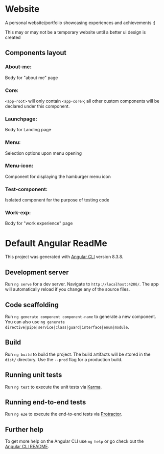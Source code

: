 # Website
A personal website/portfolio showcasing experiences and achievements :)

This may or may not be a temporary website until a better ui design is created

## Components layout
### About-me:

Body for "about me" page

### Core:

```<app-root>``` will only contain ```<app-core>```; all other custom components will be declared under this component. 

### Launchpage:

Body for Landing page

### Menu:

Selection options upon menu opening 

### Menu-icon:

Component for displaying the hamburger menu icon

### Test-component:

Isolated component for the purpose of testing code

### Work-exp:

Body for "work experience" page 

# Default Angular ReadMe
This project was generated with [Angular CLI](https://github.com/angular/angular-cli) version 8.3.8.

## Development server

Run `ng serve` for a dev server. Navigate to `http://localhost:4200/`. The app will automatically reload if you change any of the source files.

## Code scaffolding

Run `ng generate component component-name` to generate a new component. You can also use `ng generate directive|pipe|service|class|guard|interface|enum|module`.

## Build

Run `ng build` to build the project. The build artifacts will be stored in the `dist/` directory. Use the `--prod` flag for a production build.

## Running unit tests

Run `ng test` to execute the unit tests via [Karma](https://karma-runner.github.io).

## Running end-to-end tests

Run `ng e2e` to execute the end-to-end tests via [Protractor](http://www.protractortest.org/).

## Further help

To get more help on the Angular CLI use `ng help` or go check out the [Angular CLI README](https://github.com/angular/angular-cli/blob/master/README.md).
